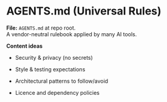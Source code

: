 # AGENTS.md (Universal Rules)

**File:** `AGENTS.md` at repo root.  
 A vendor-neutral rulebook applied by many AI tools.

**Content ideas**

- Security & privacy (no secrets)

- Style & testing expectations

- Architectural patterns to follow/avoid

- Licence and dependency policies  

